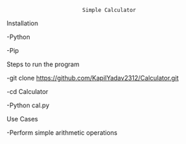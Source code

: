                            Simple Calculator
Installation

-Python

-Pip

Steps to run the program

-git clone https://github.com/KapilYadav2312/Calculator.git

-cd Calculator

-Python cal.py


Use Cases

-Perform simple arithmetic operations
